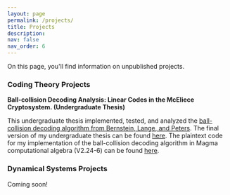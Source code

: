 ```yaml
---
layout: page
permalink: /projects/
title: Projects
description: 
nav: false
nav_order: 6
---
```


On this page, you'll find information on unpublished projects.

### Coding Theory Projects

**Ball-collision Decoding Analysis: Linear Codes in the McEliece Cryptosystem. (Undergraduate Thesis)**

This undergraduate thesis implemented, tested, and analyzed the [ball-collision decoding algorithm from Bernstein, Lange, and Peters](https://cr.yp.to/codes/ballcoll-20110307.pdf). The final version of my undergraduate thesis can be found [here](https://kyleyates.github.io/assets/pdf/BCDproject.pdf). The plaintext code for my implementation of the ball-collision decoding algorithm in Magma computational algebra (V2.24-6) can be found [here](https://kyleyates.github.io/assets/BCDalgorithm.txt).

### Dynamical Systems Projects

Coming soon!



